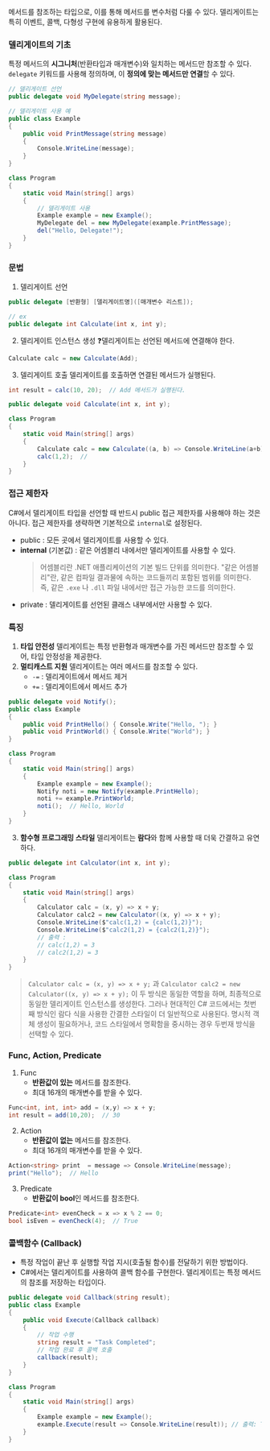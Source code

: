 
메서드를 참조하는 타입으로, 이를 통해 메서드를 변수처럼 다룰 수 있다.
델리게이트는 특히 이벤트, 콜백, 다형성 구현에 유용하게 활용된다.

### 델리게이트의 기초
특정 메서드의 **시그니처**(반환타입과 매개변수)와 일치하는 메서드만 참조할 수 있다.
`delegate` 키워드를 사용해 정의하며, 이 **정의에 맞는 메서드만 연결**할 수 있다.

```csharp
// 델리게이트 선언
public delegate void MyDelegate(string message);

// 델리게이트 사용 예
public class Example
{
    public void PrintMessage(string message)
    {
        Console.WriteLine(message);
    }
}

class Program
{
    static void Main(string[] args)
    {
        // 델리게이트 사용
        Example example = new Example();
        MyDelegate del = new MyDelegate(example.PrintMessage);
        del("Hello, Delegate!");
    }
}
```

### 문법
1. 델리게이트 선언
```csharp
public delegate [반환형] [델리게이트명]([매개변수 리스트]);

// ex
public delegate int Calculate(int x, int y);
```

2. 델리게이트 인스턴스 생성
❓델리게이트는 선언된 메서드에 연결해야 한다. 
```csharp
Calculate calc = new Calculate(Add);
```

3. 델리게이트 호출
델리게이트를 호출하면 연결된 메서드가 실행된다.
```csharp
int result = calc(10, 20);  // Add 메서드가 실행된다.
```

```csharp
public delegate void Calculate(int x, int y);

class Program
{
    static void Main(string[] args)
    {
        Calculate calc = new Calculate((a, b) => Console.WriteLine(a+b));
        calc(1,2);  // 
    }
}
```

### 접근 제한자

C#에서 델리게이트 타입을 선언할 때 반드시 public 접근 제한자를 사용해야 하는 것은 아니다. 접근 제한자를 생략하면 기본적으로 `internal`로 설정된다.
- public : 모든 곳에서 델리게이트를 사용할 수 있다.
- **internal** (기본값) : 같은 어셈블리 내에서만 델리게이트를 사용할 수 있다.
	> 어셈블리란 .NET 애플리케이션의 기본 빌드 단위를 의미한다. 
	> "같은 어셈블리"란, 같은 컴파일 결과물에 속하는 코드들끼리 포함된 범위를 의미한다. 즉, 같은 `.exe` 나 `.dll` 파일 내에서만 접근 가능한 코드를 의미한다.
- private : 델리게이트를 선언된 클래스 내부에서만 사용할 수 있다.


### 특징
1. **타입 안전성**
	델리게이트는 특정 반환형과 매개변수를 가진 메서드만 참조할 수 있어, 타입 안정성을 제공한다.
2. **멀티캐스트 지원**
	델리게이트는 여러 메서드를 참조할 수 있다.
	- `-=` : 델리게이트에서 메서드 제거
	- `+=` : 델리게이트에서 메서드 추가
```csharp
public delegate void Notify();
public class Example
{
    public void PrintHello() { Console.Write("Hello, "); }
    public void PrintWorld() { Console.Write("World"); }
}

class Program
{
    static void Main(string[] args)
    {
        Example example = new Example();
        Notify noti = new Notify(example.PrintHello);
        noti += example.PrintWorld;
		noti();  // Hello, World
    }
}
```
3. **함수형 프로그래밍 스타일**
	델리게이트는 **람다**와 함께 사용할 때 더욱 간결하고 유연하다.
```csharp
public delegate int Calculator(int x, int y);

class Program
{
    static void Main(string[] args)
    {
        Calculator calc = (x, y) => x + y;
        Calculator calc2 = new Calculator((x, y) => x + y);
        Console.WriteLine($"calc(1,2) = {calc(1,2)}");
        Console.WriteLine($"calc2(1,2) = {calc2(1,2)}");
        // 출력 : 
        // calc(1,2) = 3
        // calc2(1,2) = 3
    }
}
```
> `Calculator calc = (x, y) => x + y;` 과 `Calculator calc2 = new Calculator((x, y) => x + y);` 이 두 방식은 동일한 역할을 하며, 최종적으로 동일한 델리게이트 인스턴스를 생성한다. 그러나 현대적인 C# 코드에서는 첫번째 방식인 람다 식을 사용한 간결한 스타일이 더 일반적으로 사용된다.
> 명시적 객체 생성이 필요하거나, 코드 스타일에서 명확함을 중시하는 경우 두번재 방식을 선택할 수 있다.

### Func, Action, Predicate
1. Func
	- **반환값이 있는** 메서드를 참조한다.
	- 최대 16개의 매개변수를 받을 수 있다.
```csharp
Func<int, int, int> add = (x,y) => x + y;
int result = add(10,20);  // 30
```
2. Action
	- **반환값이 없는** 메서드를 참조한다.
	- 최대 16개의 매개변수를 받을 수 있다.
```csharp
Action<string> print  = message => Console.WriteLine(message);
print("Hello");  // Hello
```
3. Predicate
	- **반환값이 bool**인 메서드를 참조한다.
```csharp
Predicate<int> evenCheck = x => x % 2 == 0;
bool isEven = evenCheck(4);  // True
```

### 콜백함수 (Callback)
- 특정 작업이 끝난 후 실행할 작업 지시(호출될 함수)를 전달하기 위한 방법이다.
- C#에서는 델리게이트를 사용하여 콜백 함수를 구현한다. 델리게이트는 특정 메서드의 참조를 저장하는 타입이다.
```csharp
public delegate void Callback(string result);
public class Example
{
    public void Execute(Callback callback)
    {
        // 작업 수행
        string result = "Task Completed";
        // 작업 완료 후 콜백 호출
        callback(result);
    }
}

class Program
{
    static void Main(string[] args)
    {
        Example example = new Example();
        example.Execute(result => Console.WriteLine(result)); // 출력: Task Completed
    }
}
```

